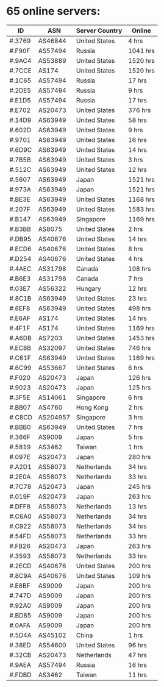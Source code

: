 # 65 online servers:

| ID | ASN | Server Country | Online |
| ------ | ------ | ------ | ------ |
| #.3769 | AS46844 | United States | 4 hrs |
| #.F90F | AS57494 | Russia | 1041 hrs |
| #.9AC4 | AS53889 | United States | 1520 hrs |
| #.7CCE | AS174 | United States | 1520 hrs |
| #.1C65 | AS57494 | Russia | 17 hrs |
| #.2DE5 | AS57494 | Russia | 9 hrs |
| #.E1D5 | AS57494 | Russia | 17 hrs |
| #.E702 | AS20473 | United States | 376 hrs |
| #.14D9 | AS63949 | United States | 58 hrs |
| #.602D | AS63949 | United States | 9 hrs |
| #.9701 | AS63949 | United States | 16 hrs |
| #.6D9C | AS63949 | United States | 14 hrs |
| #.7B5B | AS63949 | United States | 3 hrs |
| #.512C | AS63949 | United States | 12 hrs |
| #.5607 | AS63949 | Japan | 1521 hrs |
| #.973A | AS63949 | Japan | 1521 hrs |
| #.BE3E | AS63949 | United States | 1168 hrs |
| #.207F | AS63949 | United States | 1583 hrs |
| #.B147 | AS63949 | Singapore | 1169 hrs |
| #.B3BB | AS8075 | United States | 2 hrs |
| #.DB95 | AS40676 | United States | 14 hrs |
| #.ECD6 | AS40676 | United States | 8 hrs |
| #.D254 | AS40676 | United States | 4 hrs |
| #.4AEC | AS31798 | Canada | 108 hrs |
| #.B6E3 | AS31798 | Canada | 7 hrs |
| #.03E7 | AS56322 | Hungary | 12 hrs |
| #.8C1B | AS63949 | United States | 23 hrs |
| #.6EF8 | AS63949 | United States | 498 hrs |
| #.E6AF | AS174 | United States | 14 hrs |
| #.4F1F | AS174 | United States | 1169 hrs |
| #.A6DB | AS7203 | United States | 1453 hrs |
| #.EC8B | AS32097 | United States | 746 hrs |
| #.C61F | AS63949 | United States | 1169 hrs |
| #.6C99 | AS53667 | United States | 6 hrs |
| #.F020 | AS20473 | Japan | 126 hrs |
| #.9023 | AS20473 | Japan | 125 hrs |
| #.3F5E | AS14061 | Singapore | 6 hrs |
| #.BB07 | AS4760 | Hong Kong | 2 hrs |
| #.C8CD | AS204957 | Singapore | 3 hrs |
| #.BBB0 | AS63949 | United States | 7 hrs |
| #.366F | AS9009 | Japan | 5 hrs |
| #.5819 | AS3462 | Taiwan | 1 hrs |
| #.097E | AS20473 | Japan | 280 hrs |
| #.A2D1 | AS58073 | Netherlands | 34 hrs |
| #.2E0A | AS58073 | Netherlands | 33 hrs |
| #.7C78 | AS20473 | Japan | 245 hrs |
| #.019F | AS20473 | Japan | 263 hrs |
| #.DFF8 | AS58073 | Netherlands | 13 hrs |
| #.C6A0 | AS58073 | Netherlands | 34 hrs |
| #.C922 | AS58073 | Netherlands | 34 hrs |
| #.54FD | AS58073 | Netherlands | 33 hrs |
| #.FB26 | AS20473 | Japan | 263 hrs |
| #.3593 | AS58073 | Netherlands | 33 hrs |
| #.2ECD | AS40676 | United States | 200 hrs |
| #.8C9A | AS40676 | United States | 109 hrs |
| #.E8BF | AS9009 | Japan | 200 hrs |
| #.747D | AS9009 | Japan | 200 hrs |
| #.92A0 | AS9009 | Japan | 200 hrs |
| #.BD85 | AS9009 | Japan | 200 hrs |
| #.0AFA | AS9009 | Japan | 200 hrs |
| #.5D4A | AS45102 | China | 1 hrs |
| #.38ED | AS54600 | United States | 96 hrs |
| #.32CB | AS20473 | Netherlands | 47 hrs |
| #.9AEA | AS57494 | Russia | 16 hrs |
| #.FDBD | AS3462 | Taiwan | 11 hrs |

